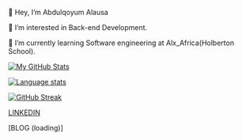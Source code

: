👋 Hey, I’m Abdulqoyum Alausa

👀 I’m interested in Back-end Development.

🌱 I’m currently learning Software engineering at Alx_Africa(Holberton School).


[![My GitHub Stats](https://github-readme-stats.vercel.app/api/?username=Alausa2001&count_private=true&theme=tokyonight&showicons=true)]()

[![Language stats](https://github-readme-stats.vercel.app/api/top-langs/?username=Alausa2001&layout=compact&theme=vision-friendly-dark)](https://github.com/Alausa2001/github-readme-stats)

[![GitHub Streak](http://github-readme-streak-stats.herokuapp.com?user=Alausa2001&theme=dark&background=000000)](https://git.io/streak-stats)


[LINKEDIN](https://linkedin.com/in/abdulqoyum-alausa-382a57239)



[BLOG (loading)]
